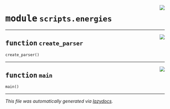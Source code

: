 <!-- markdownlint-disable -->

<a href="https://github.com/spqb/adabmDCApy/tree/main/adabmDCA/adabmDCA/scripts/energies.py#L0"><img align="right" style="float:right;" src="https://img.shields.io/badge/-source-cccccc?style=flat-square"></a>

# <kbd>module</kbd> `scripts.energies`





---

<a href="https://github.com/spqb/adabmDCApy/tree/main/adabmDCA/adabmDCA/scripts/energies.py#L16"><img align="right" style="float:right;" src="https://img.shields.io/badge/-source-cccccc?style=flat-square"></a>

## <kbd>function</kbd> `create_parser`

```python
create_parser()
```






---

<a href="https://github.com/spqb/adabmDCApy/tree/main/adabmDCA/adabmDCA/scripts/energies.py#L23"><img align="right" style="float:right;" src="https://img.shields.io/badge/-source-cccccc?style=flat-square"></a>

## <kbd>function</kbd> `main`

```python
main()
```








---

_This file was automatically generated via [lazydocs](https://github.com/ml-tooling/lazydocs)._
